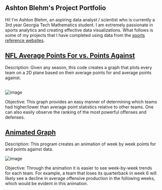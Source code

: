 ## Ashton Blehm's Project Portfolio
Hi! I'm Ashton Blehm, an aspiring data analyst / scientist who is currently a 3rd year Georgia Tech Mathematics student. I am extremely passionate in sports analytics and creating effective data visualizations. What follows is some of my projects that I have completed using data from the [sports reference websites](sports-reference.com). 
<!-- Description <br /> -->

## [NFL Average Points For vs. Points Against](https://github.com/ashtoncb12/NFLStats/tree/main/Points%20Scored%20vs%20Points%20Allowed%20NFL)
Description: Given any season, this code creates a graph that plots every team on a 2D plane based on their average points for and average points against. <br /> <br />

![image](https://user-images.githubusercontent.com/76540457/195468565-f37042b2-6a46-406c-9504-19c555252110.png)


Objective: This graph provides an easy manner of determining which teams had higher/lower than average point statistics relative to other teams. One can also easily observe the ranking of the most powerful offenses and defenses.

## [Animated Graph](https://github.com/ashtoncb12/NFLStats/tree/main/Animated%20Points%20Scored%20vs%20Points%20Against%20NFL)
Description: This program creates an animation of week by week points for and points against data. 

![image](https://user-images.githubusercontent.com/76540457/195468618-2fc80cc1-fbe8-4960-aeb4-38bb28327a7b.png)


Objective: Through the animation it is easier to see week-by-week trends for each team. For example, a team that loses its quarterback in week 6 will likely see a decline in average offensive production in the following weeks, which would be evident in this animation. 
